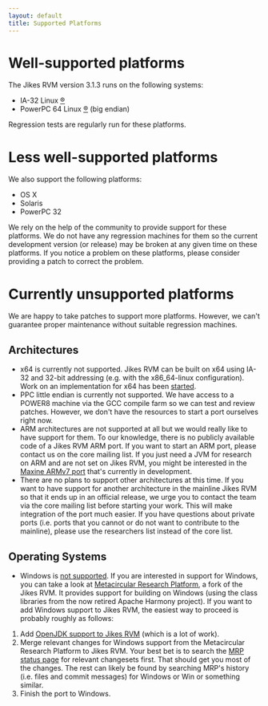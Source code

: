 ```yaml
---
layout: default 
title: Supported Platforms
---
```


# Well-supported platforms

The Jikes RVM version 3.1.3 runs on the following systems:

- IA-32 Linux [®](/Trademarks/)
- PowerPC 64 Linux [®](/Trademarks/) (big endian)

Regression tests are regularly run for these platforms.

# Less well-supported platforms

We also support the following platforms:

- OS X
- Solaris
- PowerPC 32

We rely on the help of the community to provide support for these platforms. We do not have any regression machines for them so the current development version (or release) may be broken at any given time on these platforms. If you notice a problem on these platforms, please consider providing a patch to correct the problem.

# Currently unsupported platforms

We are happy to take patches to support more platforms. However, we can't guarantee proper maintenance without suitable regression machines.

## Architectures

- x64 is currently not supported. Jikes RVM can be built on x64 using IA-32 and 32-bit addressing (e.g. with the x86\_64-linux configuration). Work on an implementation for x64 has been [started](http://xtenlang.atlassian.net/browse/RVM-977).
- PPC little endian is currently not supported. We have access to a POWER8 machine via the GCC compile farm so we can test and review patches. However, we don't have the resources to start a port ourselves right now.
- ARM architectures are not supported at all but we would really like to have support for them. To our knowledge, there is no publicly available code of a Jikes RVM ARM port. If you want to start an ARM port, please contact us on the core mailing list. If you just need a JVM for research on ARM and are not set on Jikes RVM, you might be interested in the [Maxine ARMv7 port](https://kenai.com/projects/maxine/lists/users/archive/2015-07/message/1) that's currently in development.
- There are no plans to support other architectures at this time. If you want to have support for another architecture in the mainline Jikes RVM so that it ends up in an official release, we urge you to contact the team via the core mailing list before starting your work. This will make integration of the port much easier. If you have questions about private ports (i.e. ports that you cannot or do not want to contribute to the mainline), please use the researchers list instead of the core list.

## Operating Systems

- Windows is [not supported](http://xtenlang.atlassian.net/browse/RVM-630). If you are interested in support for Windows, you can take a look at [Metacircular Research Platform](https://github.com/codehaus/mrp), a fork of the Jikes RVM. It provides support for building on Windows (using the class libraries from the now retired Apache Harmony project). If you want to add Windows support to Jikes RVM, the easiest way to proceed is probably roughly as follows:
1. Add [OpenJDK support to Jikes RVM](https://xtenlang.atlassian.net/browse/RVM-549) (which is a lot of work).
2. Merge relevant changes for Windows support from the Metacircular Research Platform to Jikes RVM. Your best bet is to search the [MRP status page](/MergeStatusOfMRPChangesets/) for relevant changesets first. That should get you most of the changes. The rest can likely be found by searching MRP's history (i.e. files and commit messages) for Windows or Win or something similar.
3. Finish the port to Windows.
